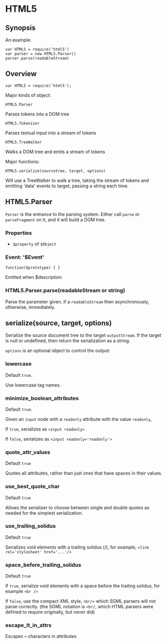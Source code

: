 HTML5
============================================================================

## Synopsis

An example: 

    var HTML5 = require('html5')
    var parser = new HTML5.Parser()
    parser.parse(readableStream)

## Overview

	var HTML5 = require('html5');

Major kinds of object:

	HTML5.Parser

Parses tokens into a DOM tree

	HTML5.Tokenizer

Parses textual input into a stream of tokens

	HTML5.TreeWalker

Walks a DOM tree and emits a stream of tokens

Major functions:

	HTML5.serialize(sourcetree, target, options)

Will use a TreeWalker to walk a tree, taking the stream of tokens and emitting
'data' events to target, passing a string each time.

## HTML5.Parser

`Parser` is the entrance to the parsing system. Either call `parse` or
`parseFragment` on it, and it will build a DOM tree.

### Properties

* `$property` of `$Object`

### Event: '$Event'

`function($prototype) { }`

Emitted when $description

### HTML5.Parser.parse(readableStream or string)

Parse the parameter given, if a `readableStream` then asynchronously,
otherwise, immediately.

## serialize(source, target, options)

Serialize the source document tree to the target `outputStream`. If the
target is null or undefined, then return the serialization as a string.

`options` is an optional object to control the output:

### lowercase

Default `true`.

Use lowercase tag names.

### minimize_boolean_attributes

Default `true`.

Given an `input` node with a `readonly` attribute with the value `readonly`,

If `true`, serializes as `<input readonly>`

If `false`, serializes as `<input readonly='readonly'>`

### quote_attr_values

Default `true`

Quotes all attributes, rather than just ones that have spaces in their
values.

### use_best_quote_char

Default `true`

Allows the serializer to choose between single and double quotes as needed
for the simplest serialization.

### use_trailing_solidus

Default `true`

Serializes void elements with a trailing solidus (/), for example, `<link rel='stylesheet' href='...'/>`

### space_before_trailing_solidus

Default `true`

If `true`, serialize void elements with a space before the trailing solidus,
for example `<br />`

If `false`, use the compact XML style, `<br/>` which SGML parsers will not
parse correctly. (the SGML notation is `<br/`, which HTML parsers were
defined to require originally, but never did)

### escape_lt_in_attrs

Escapes `<` characters in attributes
